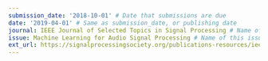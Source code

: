 ```yaml
---
submission_date: '2018-10-01' # Date that submissions are due
date: '2019-04-01' # Same as submission_date, or publishing date
journal: IEEE Journal of Selected Topics in Signal Processing # Name of the journal
issue: Machine Learning for Audio Signal Processing # Name of this issue
ext_url: https://signalprocessingsociety.org/publications-resources/ieee-journal-selected-topics-signal-processing # URL to call for articles for this issue
---
```


